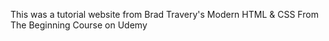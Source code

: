 This was a tutorial website from Brad Travery's Modern HTML & CSS From The Beginning Course on Udemy


